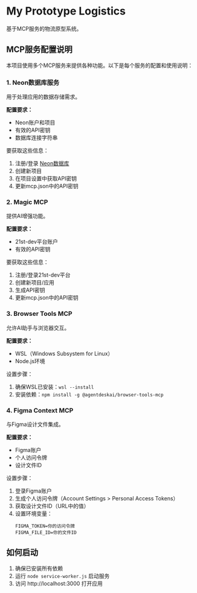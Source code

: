 # My Prototype Logistics

基于MCP服务的物流原型系统。

## MCP服务配置说明

本项目使用多个MCP服务来提供各种功能。以下是每个服务的配置和使用说明：

### 1. Neon数据库服务

用于处理应用的数据存储需求。

**配置要求：**
- Neon账户和项目
- 有效的API密钥
- 数据库连接字符串

要获取这些信息：
1. 注册/登录 [Neon数据库](https://neon.tech)
2. 创建新项目
3. 在项目设置中获取API密钥
4. 更新mcp.json中的API密钥

### 2. Magic MCP

提供AI增强功能。

**配置要求：**
- 21st-dev平台账户
- 有效的API密钥

要获取这些信息：
1. 注册/登录21st-dev平台
2. 创建新项目/应用
3. 生成API密钥
4. 更新mcp.json中的API密钥

### 3. Browser Tools MCP

允许AI助手与浏览器交互。

**配置要求：**
- WSL（Windows Subsystem for Linux）
- Node.js环境

设置步骤：
1. 确保WSL已安装：`wsl --install`
2. 安装依赖：`npm install -g @agentdeskai/browser-tools-mcp`

### 4. Figma Context MCP

与Figma设计文件集成。

**配置要求：**
- Figma账户
- 个人访问令牌
- 设计文件ID

设置步骤：
1. 登录Figma账户
2. 生成个人访问令牌（Account Settings > Personal Access Tokens）
3. 获取设计文件ID（URL中的值）
4. 设置环境变量：
   ```
   FIGMA_TOKEN=你的访问令牌
   FIGMA_FILE_ID=你的文件ID
   ```

## 如何启动

1. 确保已安装所有依赖
2. 运行 `node service-worker.js` 启动服务
3. 访问 http://localhost:3000 打开应用 